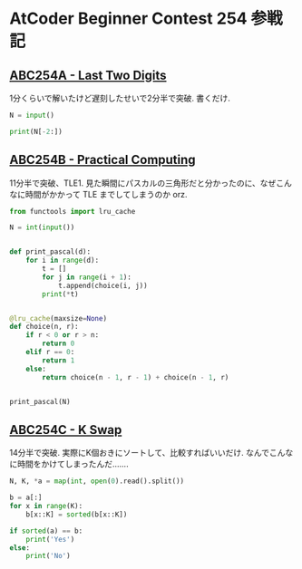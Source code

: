 # AtCoder Beginner Contest 254 参戦記

## [ABC254A - Last Two Digits](https://atcoder.jp/contests/abc254/tasks/abc254_a)

1分くらいで解いたけど遅刻したせいで2分半で突破. 書くだけ.

```python
N = input()

print(N[-2:])
```

## [ABC254B - Practical Computing](https://atcoder.jp/contests/abc254/tasks/abc254_b)

11分半で突破、TLE1. 見た瞬間にパスカルの三角形だと分かったのに、なぜこんなに時間がかかって TLE までしてしまうのか orz.

```python
from functools import lru_cache

N = int(input())


def print_pascal(d):
    for i in range(d):
        t = []
        for j in range(i + 1):
            t.append(choice(i, j))
        print(*t)


@lru_cache(maxsize=None)
def choice(n, r):
    if r < 0 or r > n:
        return 0
    elif r == 0:
        return 1
    else:
        return choice(n - 1, r - 1) + choice(n - 1, r)


print_pascal(N)
```

## [ABC254C - K Swap](https://atcoder.jp/contests/abc254/tasks/abc254_c)

14分半で突破. 実際にK個おきにソートして、比較すればいいだけ. なんでこんなに時間をかけてしまったんだ…….

```python
N, K, *a = map(int, open(0).read().split())

b = a[:]
for x in range(K):
    b[x::K] = sorted(b[x::K])

if sorted(a) == b:
    print('Yes')
else:
    print('No')
```
